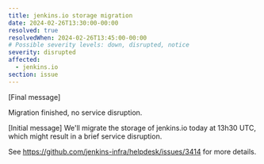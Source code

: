 ```yaml
---
title: jenkins.io storage migration
date: 2024-02-26T13:30:00-00:00
resolved: true
resolvedWhen: 2024-02-26T13:45:00-00:00
# Possible severity levels: down, disrupted, notice
severity: disrupted
affected:
  - jenkins.io
section: issue
---
```


[Final message]

Migration finished, no service disruption.

[Initial message]
We'll migrate the storage of jenkins.io today at 13h30 UTC, which might result in a brief service disruption.

See https://github.com/jenkins-infra/helpdesk/issues/3414 for more details.

